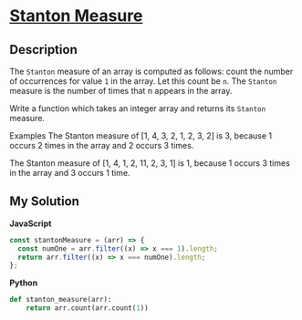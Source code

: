 # [Stanton Measure](https://www.codewars.com/kata/59a1cdde9f922b83ee00003b)

## Description

The `Stanton` measure of an array is computed as follows: count the number of occurrences for value `1` in the array. Let this count be `n`. The `Stanton` measure is the number of times that n appears in the array.

Write a function which takes an integer array and returns its `Stanton` measure.

Examples
The Stanton measure of [1, 4, 3, 2, 1, 2, 3, 2] is 3, because 1 occurs 2 times in the array and 2 occurs 3 times.

The Stanton measure of [1, 4, 1, 2, 11, 2, 3, 1] is 1, because 1 occurs 3 times in the array and 3 occurs 1 time.

## My Solution

**JavaScript**

```js
const stantonMeasure = (arr) => {
  const numOne = arr.filter((x) => x === 1).length;
  return arr.filter((x) => x === numOne).length;
};
```

**Python**

```py
def stanton_measure(arr):
    return arr.count(arr.count(1))
```

